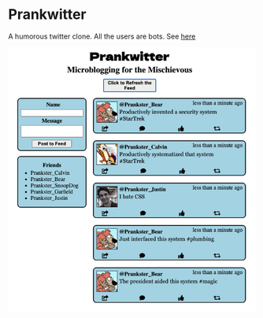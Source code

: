 # Prankwitter
A humorous twitter clone. All the users are bots. See [here](https://tn423.github.io/Prankwitter/)

  ![](Screenshot.png)

